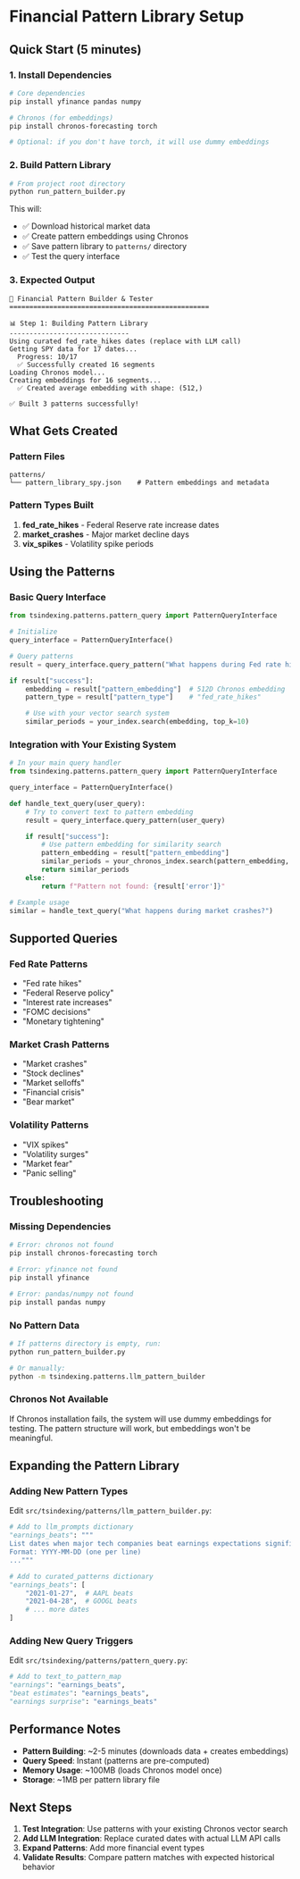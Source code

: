 # Financial Pattern Library Setup

## Quick Start (5 minutes)

### 1. Install Dependencies
```bash
# Core dependencies
pip install yfinance pandas numpy

# Chronos (for embeddings)
pip install chronos-forecasting torch

# Optional: if you don't have torch, it will use dummy embeddings
```

### 2. Build Pattern Library
```bash
# From project root directory
python run_pattern_builder.py
```

This will:
- ✅ Download historical market data
- ✅ Create pattern embeddings using Chronos
- ✅ Save pattern library to `patterns/` directory
- ✅ Test the query interface

### 3. Expected Output
```
🚀 Financial Pattern Builder & Tester
==================================================

📊 Step 1: Building Pattern Library
------------------------------
Using curated fed_rate_hikes dates (replace with LLM call)
Getting SPY data for 17 dates...
  Progress: 10/17
  ✅ Successfully created 16 segments
Loading Chronos model...
Creating embeddings for 16 segments...
  ✅ Created average embedding with shape: (512,)

✅ Built 3 patterns successfully!
```

## What Gets Created

### Pattern Files
```
patterns/
└── pattern_library_spy.json    # Pattern embeddings and metadata
```

### Pattern Types Built
1. **fed_rate_hikes** - Federal Reserve rate increase dates
2. **market_crashes** - Major market decline days
3. **vix_spikes** - Volatility spike periods

## Using the Patterns

### Basic Query Interface
```python
from tsindexing.patterns.pattern_query import PatternQueryInterface

# Initialize
query_interface = PatternQueryInterface()

# Query patterns
result = query_interface.query_pattern("What happens during Fed rate hikes?")

if result["success"]:
    embedding = result["pattern_embedding"]  # 512D Chronos embedding
    pattern_type = result["pattern_type"]    # "fed_rate_hikes"

    # Use with your vector search system
    similar_periods = your_index.search(embedding, top_k=10)
```

### Integration with Your Existing System
```python
# In your main query handler
from tsindexing.patterns.pattern_query import PatternQueryInterface

query_interface = PatternQueryInterface()

def handle_text_query(user_query):
    # Try to convert text to pattern embedding
    result = query_interface.query_pattern(user_query)

    if result["success"]:
        # Use pattern embedding for similarity search
        pattern_embedding = result["pattern_embedding"]
        similar_periods = your_chronos_index.search(pattern_embedding, top_k=10)
        return similar_periods
    else:
        return f"Pattern not found: {result['error']}"

# Example usage
similar = handle_text_query("What happens during market crashes?")
```

## Supported Queries

### Fed Rate Patterns
- "Fed rate hikes"
- "Federal Reserve policy"
- "Interest rate increases"
- "FOMC decisions"
- "Monetary tightening"

### Market Crash Patterns
- "Market crashes"
- "Stock declines"
- "Market selloffs"
- "Financial crisis"
- "Bear market"

### Volatility Patterns
- "VIX spikes"
- "Volatility surges"
- "Market fear"
- "Panic selling"

## Troubleshooting

### Missing Dependencies
```bash
# Error: chronos not found
pip install chronos-forecasting torch

# Error: yfinance not found
pip install yfinance

# Error: pandas/numpy not found
pip install pandas numpy
```

### No Pattern Data
```bash
# If patterns directory is empty, run:
python run_pattern_builder.py

# Or manually:
python -m tsindexing.patterns.llm_pattern_builder
```

### Chronos Not Available
If Chronos installation fails, the system will use dummy embeddings for testing. The pattern structure will work, but embeddings won't be meaningful.

## Expanding the Pattern Library

### Adding New Pattern Types
Edit `src/tsindexing/patterns/llm_pattern_builder.py`:

```python
# Add to llm_prompts dictionary
"earnings_beats": """
List dates when major tech companies beat earnings expectations significantly.
Format: YYYY-MM-DD (one per line)
..."""

# Add to curated_patterns dictionary
"earnings_beats": [
    "2021-01-27",  # AAPL beats
    "2021-04-28",  # GOOGL beats
    # ... more dates
]
```

### Adding New Query Triggers
Edit `src/tsindexing/patterns/pattern_query.py`:

```python
# Add to text_to_pattern_map
"earnings": "earnings_beats",
"beat estimates": "earnings_beats",
"earnings surprise": "earnings_beats"
```

## Performance Notes

- **Pattern Building**: ~2-5 minutes (downloads data + creates embeddings)
- **Query Speed**: Instant (patterns are pre-computed)
- **Memory Usage**: ~100MB (loads Chronos model once)
- **Storage**: ~1MB per pattern library file

## Next Steps

1. **Test Integration**: Use patterns with your existing Chronos vector search
2. **Add LLM Integration**: Replace curated dates with actual LLM API calls
3. **Expand Patterns**: Add more financial event types
4. **Validate Results**: Compare pattern matches with expected historical behavior